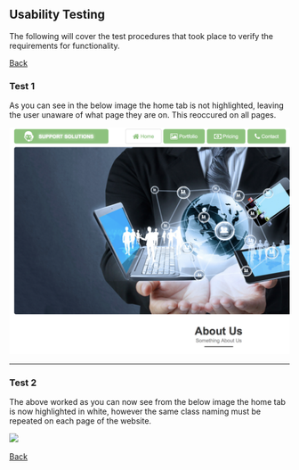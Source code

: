 ## Usability Testing

The following will cover the test procedures that took place to verify the requirements for functionality.

[Back](../README.md)

### Test 1

As you can see in the below image the home tab is not highlighted, leaving the user unaware of what page they are on. This reoccured on all pages.

![](utest1.png)


_ _ _


### Test 2

The above worked as you can now see from the below image the home tab is now highlighted in white, however the same class naming must be repeated on each page of the website.

![](utest2.png)

[Back](../README.md)